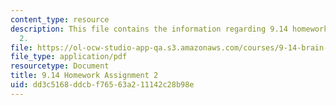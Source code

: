 ```yaml
---
content_type: resource
description: This file contains the information regarding 9.14 homework assignment
  2.
file: https://ol-ocw-studio-app-qa.s3.amazonaws.com/courses/9-14-brain-structure-and-its-origins-spring-2014/dd3c5168ddcbf76563a211142c28b98e_MIT9_14S14_Homework2.pdf
file_type: application/pdf
resourcetype: Document
title: 9.14 Homework Assignment 2
uid: dd3c5168-ddcb-f765-63a2-11142c28b98e
---
```

